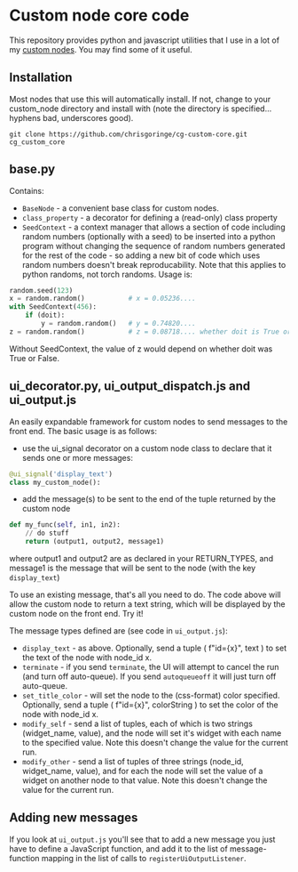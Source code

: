 # Custom node core code

This repository provides python and javascript utilities that I use in a lot of my [custom nodes](https://github.com/chrisgoringe/cg-nodes-index). You may find some of it useful.

## Installation

Most nodes that use this will automatically install. If not, change to your custom_node directory and install with (note the directory is specified... hyphens bad, underscores good).
```
git clone https://github.com/chrisgoringe/cg-custom-core.git cg_custom_core
```

## base.py

Contains:

- `BaseNode` - a convenient base class for custom nodes.
- `class_property` - a decorator for defining a (read-only) class property
- `SeedContext` - a context manager that allows a section of code including random numbers (optionally with a seed) to be inserted into a python program without changing the sequence of random numbers generated for the rest of the code - so adding a new bit of code which uses random numbers doesn't break reproducability. Note that this applies to python randoms, not torch randoms. Usage is:

```python
random.seed(123)
x = random.random()           # x = 0.05236....
with SeedContext(456):
    if (doit):
        y = random.random()   # y = 0.74820....
z = random.random()           # z = 0.08718.... whether doit is True or False, or if the code was removed
```

Without SeedContext, the value of z would depend on whether doit was True or False.

## ui_decorator.py, ui_output_dispatch.js and ui_output.js

An easily expandable framework for custom nodes to send messages to the front end. The basic usage is as follows:

- use the ui_signal decorator on a custom node class to declare that it sends one or more messages:
```python
@ui_signal('display_text')
class my_custom_node():
```

- add the message(s) to be sent to the end of the tuple returned by the custom node
```python
def my_func(self, in1, in2):
    // do stuff
    return (output1, output2, message1)
```
where output1 and output2 are as declared in your RETURN_TYPES, and message1 is the message that will be sent to the node (with the key `display_text`)

To use an existing message, that's all you need to do. The code above will allow the custom node to return a text string, which will be displayed by the custom node on the front end. Try it!

The message types defined are (see code in `ui_output.js`):
- `display_text` - as above.  Optionally, send a tuple ( f"id={x}", text ) to set the text of the node with node_id x.
- `terminate` - if you send `terminate`, the UI will attempt to cancel the run (and turn off auto-queue). If you send `autoqueueoff` it will just turn off auto-queue. 
- `set_title_color` - will set the node to the (css-format) color specified. Optionally, send a tuple ( f"id={x}", colorString ) to set the color of the node with node_id x.
- `modify_self` - send a list of tuples, each of which is two strings (widget_name, value), and the node will set it's widget with each name to the specified value. Note this doesn't change the value for the current run.
- `modify_other` - send a list of tuples of three strings (node_id, widget_name, value), and for each the node will set the value of a widget on another node to that value. Note this doesn't change the value for the current run.


## Adding new messages

If you look at `ui_output.js` you'll see that to add a new message you just have to define a JavaScript function, and add it to the list of message-function mapping in the list of calls to `registerUiOutputListener`. 
